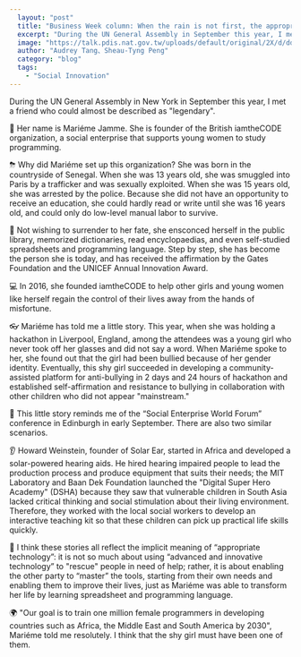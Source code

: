 ```yaml
---
  layout: "post"
  title: "Business Week column: When the rain is not first, the appropriate time"
  excerpt: "During the UN General Assembly in September this year, I met a friend in New York who could almost describe it as a \"legend\"."
  image: "https://talk.pdis.nat.gov.tw/uploads/default/original/2X/d/dd5164b6b018cbb27d2782ab6542d501c8f7788f.jpg"
  author: "Audrey Tang、Sheau-Tyng Peng"
  category: "blog"
  tags: 
    - "Social Innovation"
---
```



During the UN General Assembly in New York in September this year, I met a friend who could almost be described as "legendary".

👩 Her name is Mariéme Jamme. She is founder of the British iamtheCODE organization, a social enterprise that supports young women to study programming.

⛈ Why did Mariéme set up this organization? She was born in the countryside of Senegal. When she was 13 years old, she was smuggled into Paris by a trafficker and was sexually exploited. When she was 15 years old, she was arrested by the police. Because she did not have an opportunity to receive an education, she could hardly read or write until she was 16 years old, and could only do low-level manual labor to survive.

📖 Not wishing to surrender to her fate, she ensconced herself in the public library, memorized dictionaries, read encyclopaedias, and even self-studied spreadsheets and programming language. Step by step, she has become the person she is today, and has received the affirmation by the Gates Foundation and the UNICEF Annual Innovation Award.

💻 In 2016, she founded iamtheCODE to help other girls and young women like herself regain the control of their lives away from the hands of misfortune.

👓 Mariéme has told me a little story. This year, when she was holding a hackathon in Liverpool, England, among the attendees was a young girl who never took off her glasses and did not say a word. When Mariéme spoke to her, she found out that the girl had been bullied because of her gender identity. Eventually, this shy girl succeeded in developing a community-assisted platform for anti-bullying in 2 days and 24 hours of hackathon and established self-affirmation and resistance to bullying in collaboration with other children who did not appear "mainstream."

🏡 This little story reminds me of the “Social Enterprise World Forum” conference in Edinburgh in early September. There are also two similar scenarios.

👂 Howard Weinstein, founder of Solar Ear, started in Africa and developed a solar-powered hearing aids. He hired hearing impaired people to lead the production process and produce equipment that suits their needs; the MIT Laboratory and Baan Dek Foundation launched the "Digital Super Hero Academy" (DSHA) because they saw that vulnerable children in South Asia lacked critical thinking and social stimulation about their living environment. Therefore, they worked with the local social workers to develop an interactive teaching kit so that these children can pick up practical life skills quickly.

🌱 I think these stories all reflect the implicit meaning of “appropriate technology”: it is not so much about using “advanced and innovative technology” to "rescue" people in need of help; rather, it is about enabling the other party to “master” the tools, starting from their own needs and enabling them to improve their lives, just as Mariéme was able to transform her life by learning spreadsheet and programming language.

🌍 "Our goal is to train one million female programmers in developing countries such as Africa, the Middle East and South America by 2030", Mariéme told me resolutely. I think that the shy girl must have been one of them.
